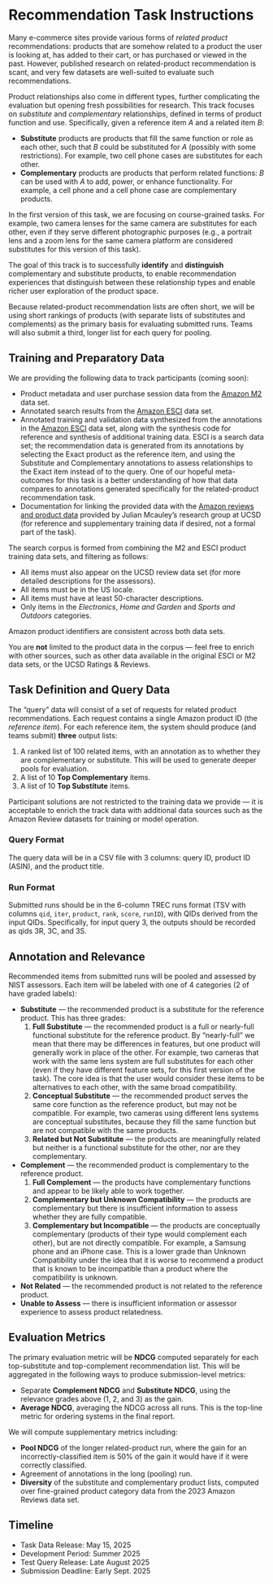 # Recommendation Task Instructions

Many e-commerce sites provide various forms of *related product*
recommendations: products that are somehow related to a product the user is
looking at, has added to their cart, or has purchased or viewed in the past.
However, published research on related-product recommendation is scant, and very
few datasets are well-suited to evaluate such recommendations.

Product relationships also come in different types, further complicating the
evaluation but opening fresh possibilities for research. This track focuses on
*substitute* and *complementary* relationships, defined in terms of product
function and use. Specifically, given a reference item *A* and a related item
*B*:

* **Substitute** products are products that fill the same function or role as
  each other, such that *B* could be substituted for *A* (possibly with some
  restrictions). For example, two cell phone cases are substitutes for each
  other.
* **Complementary** products are products that perform related functions: *B*
  can be used with *A* to add, power, or enhance functionality. For example, a
  cell phone and a cell phone case are complementary products.

In the first version of this task, we are focusing on course-grained tasks. For
example, two camera lenses for the same camera are substitutes for each other,
even if they serve different photographic purposes (e.g., a portrait lens and a
zoom lens for the same camera platform are considered substitutes for this
version of this task).

The goal of this track is to successfully **identify** and **distinguish**
complementary and substitute products, to enable recommendation experiences that
distinguish between these relationship types and enable richer user exploration
of the product space.

Because related-product recommendation lists are often short, we will be using
short rankings of products (with separate lists of substitutes and complements)
as the primary basis for evaluating submitted runs. Teams will also submit a
third, longer list for each query for pooling.

## Training and Preparatory Data

We are providing the following data to track participants (coming soon):

* Product metadata and user purchase session data from the [Amazon M2][M2] data
  set.
* Annotated search results from the [Amazon ESCI][ESCI] data set.
* Annotated training and validation data synthesized from the annotations in the
  [Amazon ESCI][ESCI] data set, along with the synthesis code for reference and
  synthesis of additional training data. ESCI is a search data set; the
  recommendation data is generated from its annotations by selecting the Exact
  product as the reference item, and using the Substitute and Complementary
  annotations to assess relationships to the Exact item instead of to the query.
  One of our hopeful meta-outcomes for this task is a better understanding of
  how that data compares to annotations generated specifically for the
  related-product recommendation task.
* Documentation for linking the provided data with the [Amazon reviews and
  product data](https://amazon-reviews-2023.github.io/) provided by Julian
  Mcauley’s research group at UCSD (for reference and supplementary training
  data if desired, not a formal part of the task).

The search corpus is formed from combining the M2 and ESCI product training data sets,
and filtering as follows:

* All items must also appear on the UCSD review data set (for more detailed
  descriptions for the assessors).
* All items must be in the US locale.
* All items must have at least 50-character descriptions.
* Only items in the *Electronics*, *Home and Garden* and *Sports and Outdoors*
  categories.


Amazon product identifiers are consistent across both data sets.

You are **not** limited to the product data in the corpus — feel free to enrich
with other sources, such as other data available in the original ESCI or M2 data
sets, or the UCSD Ratings & Reviews.

[ESCI]: https://amazonkddcup.github.io/
[M2]: https://kddcup23.github.io/

## Task Definition and Query Data

The “query” data will consist of a set of requests for related product
recommendations. Each request contains a single Amazon product ID (the
*reference item*). For each reference item, the system should produce (and teams
submit) **three** output lists:

1. A ranked list of 100 related items, with an annotation as to whether they are complementary or substitute. This will be used to generate deeper pools for evaluation.
2. A list of 10 **Top Complementary** items.
3. A list of 10 **Top Substitute** items.

Participant solutions are not restricted to the training data we provide — it is acceptable to enrich the track data with additional data sources such as the Amazon Review datasets for training or model operation.

### Query Format

The query data will be in a CSV file with 3 columns: query ID, product ID (ASIN), and the product title.

### Run Format

Submitted runs should be in the 6-column TREC runs format (TSV with columns
`qid`, `iter`, `product`, `rank`, `score`, `runID`), with QIDs derived from the
input QIDs.  Specifically, for input query 3, the outputs should be recorded as
qids 3R, 3C, and 3S.

## Annotation and Relevance

Recommended items from submitted runs will be pooled and assessed by NIST assessors. Each item will be labeled with one of 4 categories (2 of have graded labels):

* **Substitute** — the recommended product is a substitute for the reference product. This has three grades:
  1. **Full Substitute** — the recommended product is a full or nearly-full functional substitute for the reference product. By “nearly-full” we mean that there may be differences in features, but one product will generally work in place of the other. For example, two cameras that work with the same lens system are full substitutes for each other (even if they have different feature sets, for this first version of the task). The core idea is that the user would consider these items to be alternatives to each other, with the same broad compatibility.
  2. **Conceptual Substitute** — the recommended product serves the same core function as the reference product, but may not be compatible. For example, two cameras using different lens systems are conceptual substitutes, because they fill the same function but are not compatible with the same products.
  3. **Related but Not Substitute** — the products are meaningfully related but neither is a functional substitute for the other, nor are they complementary.
* **Complement** — the recommended product is complementary to the reference product.
  1. **Full Complement** — the products have complementary functions and appear to be likely able to work together.
  2. **Complementary but Unknown Compatibility** — the products are complementary but there is insufficient information to assess whether they are fully compatible.
  3. **Complementary but Incompatible** — the products are conceptually complementary (products of their type would complement each other), but are not directly compatible. For example, a Samsung phone and an iPhone case. This is a lower grade than Unknown Compatibility under the idea that it is worse to recommend a product that is known to be incompatible than a product where the compatibility is unknown.
* **Not Related** — the recommended product is not related to the reference product.
* **Unable to Assess** — there is insufficient information or assessor experience to assess product relatedness.

## Evaluation Metrics

The primary evaluation metric will be **NDCG** computed separately for each top-substitute and top-complement recommendation list. This will be aggregated in the following ways to produce submission-level metrics:

* Separate **Complement NDCG** and **Substitute NDCG**, using the relevance grades above (1, 2, and 3\) as the gain.
* **Average NDCG**, averaging the NDCG across all runs. This is the top-line metric for ordering systems in the final report.

We will compute supplementary metrics including:

* **Pool NDCG** of the longer related-product run, where the gain for an incorrectly-classified item is 50% of the gain it would have if it were correctly classified.
* Agreement of annotations in the long (pooling) run.
* **Diversity** of the substitute and complementary product lists, computed over fine-grained product category data from the 2023 Amazon Reviews data set.

## **Timeline**

* Task Data Release: May 15, 2025
* Development Period: Summer 2025
* Test Query Release: Late August 2025
* Submission Deadline: Early Sept. 2025
